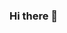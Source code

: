 ### Hi there 👋

<!--
**abhinema/abhinema** is a ✨ _special_ ✨ repository because its `README.md` (this file) appears on your GitHub profile.

Here are some ideas to get you started:

- 🔭 Software Architect/Developer 
- 🌱 AI-ML Data Science
- 👯 Yocto based Meta layer for Infotainment Middle layer
- 💬 Multimedia
- 📫 abhinema@gmail.com
-->
